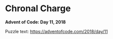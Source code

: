 # Chronal Charge

**Advent of Code: Day 11, 2018**

Puzzle text: <https://adventofcode.com/2018/day/11>
